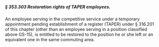 ##### § 353.303 Restoration rights of TAPER employees. #####

An employee serving in the competitive service under a temporary appointment pending establishment of a register (TAPER) under § 316.201 of this chapter (other than an employee serving in a position classified above GS-15), is entitled to be restored to the position he or she left or an equivalent one in the same commuting area.